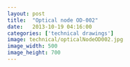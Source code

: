 ```yaml
---
layout: post
title:  "Optical node OD-002"
date:   2013-10-19 04:16:00
categories: ['technical drawings']
image: technical/opticalNodeOD002.jpg
image_width: 500
image_height: 700
---
```



